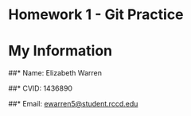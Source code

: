 
# Homework 1 - Git Practice

# My Information

##* Name: Elizabeth Warren

##* CVID: 1436890

##* Email: ewarren5@student.rccd.edu

